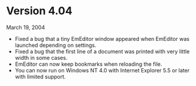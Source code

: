 # Version 4.04

March 19, 2004

- Fixed a bug that a tiny EmEditor window appeared when EmEditor was launched depending on settings.
- Fixed a bug that the first line of a document was printed with very little width in some cases.
- EmEditor can now keep bookmarks when reloading the file.
- You can now run on Windows NT 4.0 with Internet Explorer 5.5 or later with limited support.
